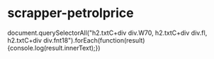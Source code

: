 # scrapper-petrolprice

document.querySelectorAll("h2.txtC+div div.W70, h2.txtC+div div.fl, h2.txtC+div div.fnt18").forEach(function(result){console.log(result.innerText);})
